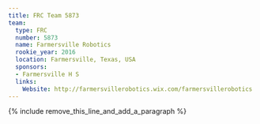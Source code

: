 ```yaml
---
title: FRC Team 5873
team:
  type: FRC
  number: 5873
  name: Farmersville Robotics
  rookie_year: 2016
  location: Farmersville, Texas, USA
  sponsors:
  - Farmersville H S
  links:
    Website: http://farmersvillerobotics.wix.com/farmersvillerobotics
---
```


{% include remove_this_line_and_add_a_paragraph %}